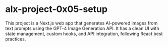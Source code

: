 # alx-project-0x05-setup
This project is a Next.js web app that generates AI-powered images from text prompts using the GPT-4 Image Generation API. It has a clean UI with state management, custom hooks, and API integration, following React best practices.
